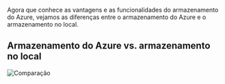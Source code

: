 Agora que conhece as vantagens e as funcionalidades do armazenamento do Azure, vejamos as diferenças entre o armazenamento do Azure e o armazenamento no local.

## <a name="azure-storage-vs-on-premises-storage"></a>Armazenamento do Azure vs. armazenamento no local

![Comparação](../images/Comparison.png)
